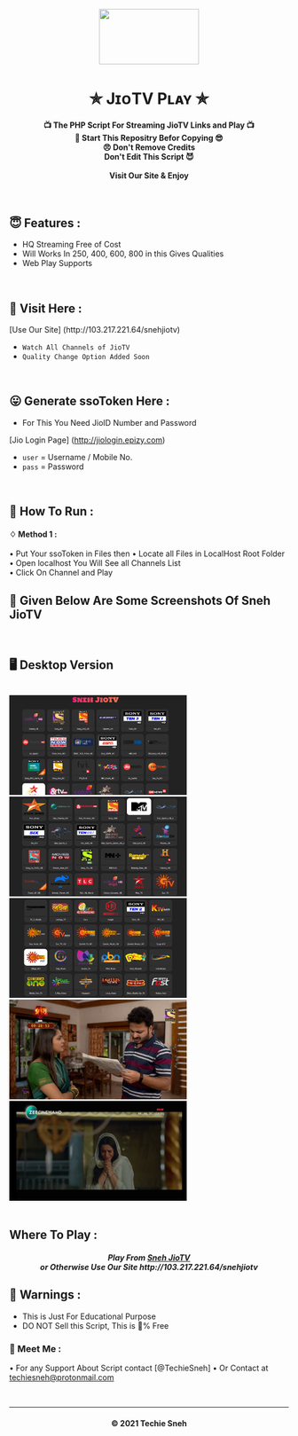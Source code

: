 <p align="center"><img src="https://i.ibb.co/hmZyP5j/JIO-LOGO-removebg-preview.png" width="180" height="100"></p>

<h1 align='center'>✯ JɪᴏTV Pʟᴀʏ ✯</h1>

<!-- DO NOT EDIT FILE AND ADD YOU NAME HERE AND PUBLISH -->
<!-- © 2021 TechieSneh -->

<h4 align='center'>📺 The PHP Script For Streaming JioTV Links and Play 📺 <br>🌟 Start This Repositry Befor Copying 😎<br>😠 Don't Remove Credits<br>Don't Edit This Script 😈<br><br>Visit Our Site & Enjoy</h4>
<br>

<h2>😇 Features :</h2>

- HQ Streaming Free of Cost <br>
- Will Works In 250, 400, 600, 800 in this Gives Qualities
- Web Play Supports


<br>
<h2> 📡 Visit Here : </h2>
[Use Our Site] (http://103.217.221.64/snehjiotv)

- `Watch All Channels of JioTV` 
- `Quality Change Option Added Soon`


  
<br>
<h2>😛 Generate ssoToken Here : </h2>

- For This You Need JioID Number and Password

[Jio Login Page] (http://jiologin.epizy.com)
 
- `user` = Username / Mobile No.
- `pass` = Password


<br>
<h2>🍁 How To Run : </h2>

#### ♢ Method 1 :

• Put Your ssoToken in Files then
• Locate all Files in LocalHost Root Folder <br>
• Open localhost You Will See all Channels List <br>
• Click On Channel and Play <br>


## 🍁 Given Below Are Some Screenshots Of Sneh JioTV 
<br>

## 🖥 Desktop Version
<br>

<div>
<img src="images/desktop/desk1.png" alt="Desktop 1" width="320" height="180">
<img src="images/desktop/desk2.png" alt="Desktop 2" width="320" height="180"><br>
<img src="images/desktop/desk3.png" alt="Desktop 3" width="320" height="180">
<img src="images/desktop/desk4.png" alt="Desktop 4" width="320" height="180"><br>
<img src="images/desktop/desk5.png" alt="Desktop 5" width="320" height="180">

</div>



<br>
<h2> Where To Play : </h2>
<h5 align="center"> Play From <a href="http://103.217.221.64/snehjiotv">Sneh JioTV</a> <br> or Otherwise Use Our Site http://103.217.221.64/snehjiotv
  
<br>
<h2>🚸 Warnings :</h2>

- This is Just For Educational Purpose
- DO NOT Sell this Script, This is 💯% Free

<h3>🤗 Meet Me : </h3>

• For any Support About Script contact [@TechieSneh]
• Or Contact at [techiesneh@protonmail.com](mailto:techiesneh@protonmail.com)

<br>


---
<h4 align='center'>© 2021 Techie Sneh</h4>

<!-- DO NOT REMOVE THIS CREDIT 🤬 🤬 -->

